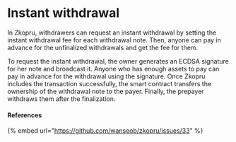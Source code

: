 # Instant withdrawal

In Zkopru, withdrawers can request an instant withdrawal by setting the instant withdrawal fee for each withdrawal note. Then, anyone can pay in advance for the unfinalized withdrawals and get the fee for them.

To request the instant withdrawal, the owner generates an ECDSA signature for her note and broadcast it. Anyone who has enough assets to pay can pay in advance for the withdrawal using the signature. Once Zkopru includes the transaction successfully, the smart contract transfers the ownership of the withdrawal note to the payer. Finally, the prepayer withdraws them after the finalization.

#### References

{% embed url="https://github.com/wanseob/zkopru/issues/33" %}

